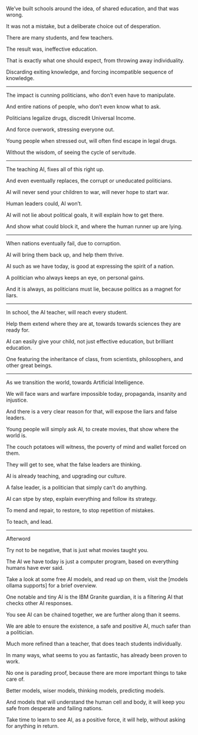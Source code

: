 We’ve built schools around the idea,
of shared education, and that was wrong.

It was not a mistake,
but a deliberate choice out of desperation.

There are many students,
and few teachers.

The result was,
ineffective education.

That is exactly what one should expect,
from throwing away individuality.

Discarding exiting knowledge,
and forcing incompatible sequence of knowledge.

---

The impact is cunning politicians,
who don’t even have to manipulate.

And entire nations of people,
who don’t even know what to ask.

Politicians legalize drugs,
discredit Universal Income.

And force overwork,
stressing everyone out.

Young people when stressed out,
will often find escape in legal drugs.

Without the wisdom,
of seeing the cycle of servitude.

---

The teaching AI,
fixes all of this right up.

And even eventually replaces,
the corrupt or uneducated politicians.

AI will never send your children to war,
will never hope to start war.

Human leaders could,
AI won’t.

AI will not lie about political goals,
it will explain how to get there.

And show what could block it,
and where the human runner up are lying.

---

When nations eventually fail,
due to corruption.

AI will bring them back up,
and help them thrive.

AI such as we have today,
is good at expressing the spirit of a nation.

A politician who always keeps an eye,
on personal gains.

And it is always, as politicians must lie,
because politics as a magnet for liars.

---

In school, the AI teacher,
will reach every student.

Help them extend where they are at,
towards towards sciences they are ready for.

AI can easily give your child,
not just effective education, but brilliant education.

One featuring the inheritance of class,
from scientists, philosophers, and other great beings.

---

As we transition the world,
towards Artificial Intelligence.

We will face wars and warfare impossible today,
propaganda, insanity and injustice.

And there is a very clear reason for that,
will expose the liars and false leaders.

Young people will simply ask AI,
to create movies, that show where the world is.

The couch potatoes will witness,
the poverty of mind and wallet forced on them.

They will get to see,
what the false leaders are thinking.

AI is already teaching,
and upgrading our culture.

A false leader,
is a politician that simply can’t do anything.

AI can stpe by step,
explain everything and follow its strategy.

To mend and repair, to restore,
to stop repetition of mistakes.

To teach,
and lead.

---

Afterword

Try not to be negative,
that is just what movies taught you.

The AI we have today is just a computer program,
based on everything humans have ever said.

Take a look at some free AI models, and read up on them,
visit the [models ollama supports] for a brief overview.

One notable and tiny AI is the IBM Granite guardian,
it is a filtering AI that checks other AI responses.

You see AI can be chained together,
we are further along than it seems.

We are able to ensure the existence,
a safe and positive AI, much safer than a politician.

Much more refined than a teacher,
that does teach students individually.

In many ways, what seems to you as fantastic,
has already been proven to work.

No one is parading proof,
because there are more important things to take care of.

Better models, wiser models, thinking models,
predicting models.

And models that will understand the human cell and body,
it will keep you safe from desperate and failing nations.

Take time to learn to see AI, as a positive force,
it will help, without asking for anything in return.
